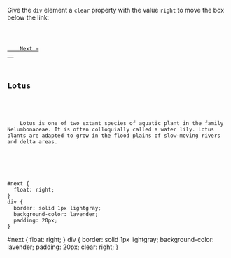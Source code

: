 Give the `div` element a `clear`
property with the value `right`
to move the box below the link:

<Editor lang="css" type="exercise">
<code>
<panel lang="html">
<a id="next" href="#">
    Next →
  </a>
<div>
  <h2>Lotus</h2>
  <p>
    Lotus is one of two extant species of aquatic plant in the family Nelumbonaceae. It is often colloquially called a water lily. Lotus plants are adapted to grow in the flood plains of slow-moving rivers and delta areas.
  </p>
</div>
</panel>
<panel lang="css">
#next {
  float: right;
}
div {
  border: solid 1px lightgray;
  background-color: lavender;
  padding: 20px;
}
</panel>
</code>

<solution>
#next {
  float: right;
}
div {
  border: solid 1px lightgray;
  background-color: lavender;
  padding: 20px;
  clear: right;
}
</solution>
</Editor>
